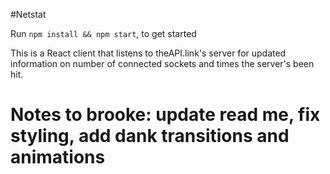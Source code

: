 #Netstat

Run `npm install && npm start`, to get started

This is a React client that listens to theAPI.link's server for updated information on number of connected sockets and times the server's been hit.

# Notes to brooke: update read me, fix styling, add dank transitions and animations
